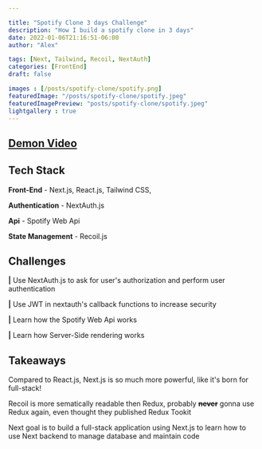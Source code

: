 ```yaml
---

title: "Spotify Clone 3 days Challenge"
description: "How I build a spotify clone in 3 days"
date: 2022-01-06T21:16:51-06:00
author: "Alex"

tags: [Next, Tailwind, Recoil, NextAuth]
categories: [FrontEnd]
draft: false 

images : [/posts/spotify-clone/spotify.png]
featuredImage: "/posts/spotify-clone/spotify.jpeg"
featuredImagePreview: "posts/spotify-clone/spotify.jpeg"
lightgallery : true
---
```


<!--more-->

## [Demon Video]( https://youtu.be/tM8pquJBciE)

## Tech Stack
**Front-End** - Next.js, React.js, Tailwind CSS,

**Authentication** - NextAuth.js

**Api** - Spotify Web Api

**State Management** - Recoil.js

## Challenges

**|** Use NextAuth.js to ask for user's authorization and perform user authentication

**|** Use JWT in nextauth's callback functions to increase security

**|** Learn how the Spotify Web Api works

**|** Learn how Server-Side rendering works

## Takeaways 

Compared to React.js, Next.js is so much more powerful, like it's born for full-stack!

Recoil is more sematically readable then Redux, probably ~~**never**~~ gonna use Redux again, even thought they published Redux Tookit

Next goal is to build a full-stack application using Next.js to learn how to use Next backend to manage database and maintain code


 


